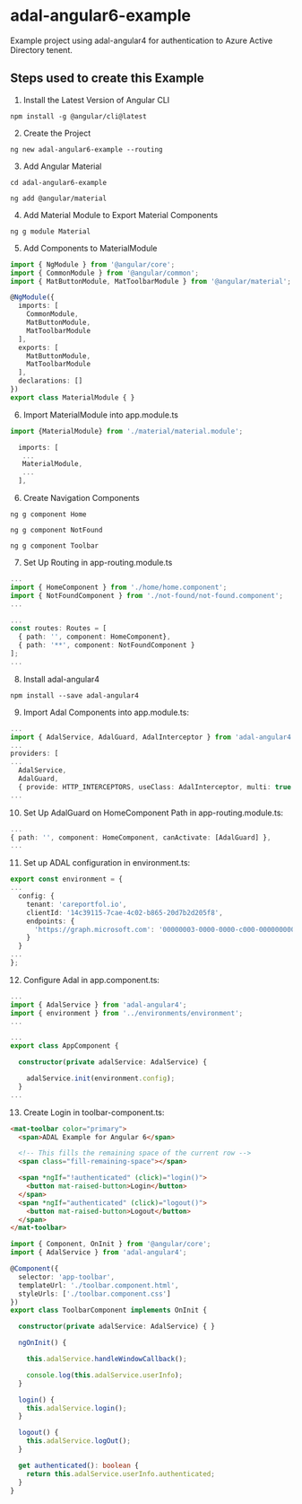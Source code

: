 # adal-angular6-example

Example project using adal-angular4 for authentication to Azure Active Directory tenent.

## Steps used to create this Example

1. Install the Latest Version of Angular CLI

```
npm install -g @angular/cli@latest
```

2. Create the Project

```
ng new adal-angular6-example --routing
```

3. Add Angular Material

```
cd adal-angular6-example

ng add @angular/material
```

4. Add Material Module to Export Material Components

```
ng g module Material
```

5. Add Components to MaterialModule

```typescript
import { NgModule } from '@angular/core';
import { CommonModule } from '@angular/common';
import { MatButtonModule, MatToolbarModule } from '@angular/material';

@NgModule({
  imports: [
    CommonModule,
    MatButtonModule,
    MatToolbarModule
  ],
  exports: [
    MatButtonModule,
    MatToolbarModule
  ],
  declarations: []
})
export class MaterialModule { }
```

6. Import MaterialModule into app.module.ts

```typescript
import {MaterialModule} from './material/material.module';
```

```typescript
  imports: [
   ...
   MaterialModule,
   ...
  ],
```

6. Create Navigation Components

```
ng g component Home

ng g component NotFound

ng g component Toolbar
```

7. Set Up Routing in app-routing.module.ts

```typescript
...
import { HomeComponent } from './home/home.component';
import { NotFoundComponent } from './not-found/not-found.component';
...
```

```typescript
...
const routes: Routes = [
  { path: '', component: HomeComponent},
  { path: '**', component: NotFoundComponent }
];
...
```

8. Install adal-angular4

```
npm install --save adal-angular4
```

9. Import Adal Components into app.module.ts:

```typescript
...
import { AdalService, AdalGuard, AdalInterceptor } from 'adal-angular4';
...
providers: [
...
  AdalService,
  AdalGuard,
  { provide: HTTP_INTERCEPTORS, useClass: AdalInterceptor, multi: true }],
...
```

10. Set Up AdalGuard on HomeComponent Path in app-routing.module.ts:

```typescript
...
{ path: '', component: HomeComponent, canActivate: [AdalGuard] },
...
```

11. Set up ADAL configuration in environment.ts:

```typescript
export const environment = {
...
  config: {
    tenant: 'careportfol.io',
    clientId: '14c39115-7cae-4c02-b865-20d7b2d205f8',
    endpoints: {
      'https://graph.microsoft.com': '00000003-0000-0000-c000-000000000000'
    }
  }
...
};
```

12. Configure Adal in app.component.ts:

```typescript
...
import { AdalService } from 'adal-angular4';
import { environment } from '../environments/environment';
...
```

```typescript
...
export class AppComponent {

  constructor(private adalService: AdalService) {

    adalService.init(environment.config);
  }
...
```

13. Create Login in toolbar-component.ts:

```html
<mat-toolbar color="primary">
  <span>ADAL Example for Angular 6</span>

  <!-- This fills the remaining space of the current row -->
  <span class="fill-remaining-space"></span>

  <span *ngIf="!authenticated" (click)="login()">
    <button mat-raised-button>Login</button>
  </span>
  <span *ngIf="authenticated" (click)="logout()">
    <button mat-raised-button>Logout</button>
  </span>
</mat-toolbar>
```

```typescript
import { Component, OnInit } from '@angular/core';
import { AdalService } from 'adal-angular4';

@Component({
  selector: 'app-toolbar',
  templateUrl: './toolbar.component.html',
  styleUrls: ['./toolbar.component.css']
})
export class ToolbarComponent implements OnInit {

  constructor(private adalService: AdalService) { }

  ngOnInit() {

    this.adalService.handleWindowCallback();

    console.log(this.adalService.userInfo);
  }

  login() {
    this.adalService.login();
  }

  logout() {
    this.adalService.logOut();
  }

  get authenticated(): boolean {
    return this.adalService.userInfo.authenticated;
  }
}
```